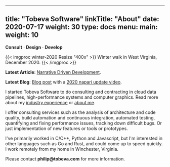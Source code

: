 
---
title: "Tobeva Software"
linkTitle: "About"
date: 2020-07-17
weight: 30
type: docs
menu:
  main:
    weight: 10
---

**Consult** &middot; **Design** &middot; **Develop**

{{< imgproc winter-2020 Resize "400x" >}}
Winter walk in West Virginia, December 2020.
{{< /imgproc >}}

**Latest Article**: [Narrative Driven Development](/articles/narrative-driven-development/).

**Latest Blog**: [Blog post](/blog/2021/01/23/napari-2020-rendering-update/)
with a [2020 napari update video](https://youtu.be/X5Ar8JA2tc8).

I started Tobeva Software to do consulting and contracting in cloud data
pipelines, high-performance systems and computer graphics. Read more about
my [industry experience](/about/experience/) or [about me](/about/philip).

I offer consulting services such as the analysis of architecture and code
quality, build automation and continuous integration, automated testing,
quantifying and fixing performance issues, tracking down difficult bugs. Or
just implementation of new features or tools or prototypes.

I've primarily worked in C/C++, Python and Javascript, but I'm interested
in other languages such as Go and Rust, and could come up to speed quickly.
I work remotely from my home in Winchester, Virginia.

Please contact **philip<img src="" width="0" height="0">@tobeva.com** for
more information.
